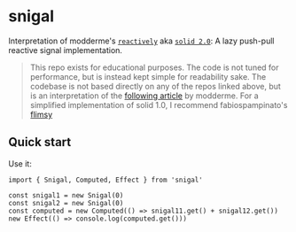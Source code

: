 # snigal

Interpretation of modderme's [`reactively`](https://github.com/modderme123/reactively) aka [`solid 2.0`](https://github.com/solidjs/signals): A lazy push-pull reactive signal implementation.

> This repo exists for educational purposes. The code is not tuned for performance, but is instead kept simple for readability sake. The codebase is not based directly on any of the repos linked above, but is an interpretation of the [following article](https://dev.to/modderme123/super-charging-fine-grained-reactive-performance-47ph) by modderme.
> For a simplified implementation of solid 1.0, I recommend fabiospampinato's [flimsy](https://github.com/fabiospampinato/flimsy/tree/master)

## Quick start

<!-- Install it:

```bash
npm i @bigmistqke/snigal
# or
yarn add @bigmistqke/snigal
# or
pnpm add @bigmistqke/snigal
``` -->

Use it:

```tsx
import { Snigal, Computed, Effect } from 'snigal'

const snigal1 = new Snigal(0)
const snigal2 = new Snigal(0)
const computed = new Computed(() => snigal11.get() + snigal12.get())
new Effect(() => console.log(computed.get()))
```
